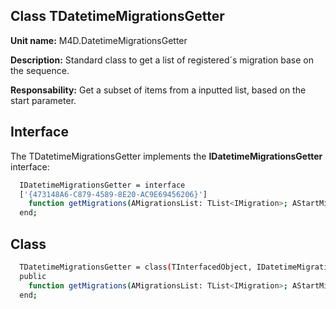 ## Class **TDatetimeMigrationsGetter**

**Unit name:** M4D.DatetimeMigrationsGetter

**Description:** Standard class to get a list of registered´s migration base on the sequence.

**Responsability:** Get a subset of items from a inputted list, based on the start parameter.

## Interface ##
The TDatetimeMigrationsGetter implements the **IDatetimeMigrationsGetter** interface:
```sh
  IDatetimeMigrationsGetter = interface
  ['{473148A6-C879-4589-8E20-AC9E69456206}']
    function getMigrations(AMigrationsList: TList<IMigration>; AStartMigrationDateTime: TDatetime; AMainMigrationsGetter: IMainMigrationsGetter): TList<IMigration>;
  end;
```
## Class ##

```sh
  TDatetimeMigrationsGetter = class(TInterfacedObject, IDatetimeMigrationsGetter)
  public
    function getMigrations(AMigrationsList: TList<IMigration>; AStartMigrationDateTime: TDateTime; AMainMigrationsGetter: IMainMigrationsGetter): TList<IMigration>;
  end;
```